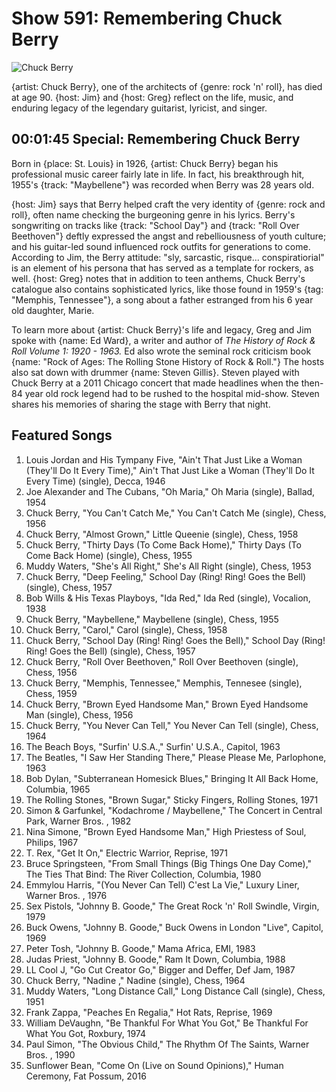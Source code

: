 

# Show 591: Remembering Chuck Berry

![Chuck Berry](https://sound-images.s3.amazonaws.com/images/2017/chuckberry_web.jpg)

{artist: Chuck Berry}, one of the architects of {genre: rock 'n' roll}, has died at age 90. {host: Jim} and {host: Greg} reflect on the life, music, and enduring legacy of the legendary guitarist, lyricist, and singer.

## 00:01:45 Special: Remembering Chuck Berry
Born in {place: St. Louis} in 1926, {artist: Chuck Berry} began his professional music career fairly late in life. In fact, his breakthrough hit, 1955's {track: "Maybellene"} was recorded when Berry was 28 years old. 

{host: Jim} says that Berry helped craft the very identity of {genre: rock and roll}, often name checking the burgeoning genre in his lyrics.  Berry's songwriting on tracks like {track: "School Day"} and {track: "Roll Over Beethoven"} deftly expressed the angst and rebelliousness of youth culture; and his guitar-led sound influenced rock outfits for generations to come. According to Jim, the Berry attitude: "sly, sarcastic, risque... conspiratiorial" is an element of his persona that has served as a template for rockers, as well. {host: Greg} notes that in addition to teen anthems, Chuck Berry's catalogue also contains sophisticated lyrics, like those found in 1959's {tag: "Memphis, Tennessee"}, a song about a father estranged from his 6 year old daughter, Marie. 

To learn more about {artist: Chuck Berry}'s life and legacy, Greg and Jim spoke with {name: Ed Ward}, a writer and author of *The History of Rock & Roll Volume 1: 1920 - 1963.* Ed also wrote the seminal rock criticism book {name: "Rock of Ages: The Rolling Stone History of Rock & Roll."}
The hosts also sat down with drummer {name: Steven Gillis}. Steven played with Chuck Berry at a 2011 Chicago concert that made headlines when the then-84 year old rock legend had to be rushed to the hospital mid-show.  Steven shares his memories of sharing the stage with Berry that night.



## Featured Songs

1. Louis Jordan and His Tympany Five, "Ain't That Just Like a Woman (They'll Do It Every Time)," Ain't That Just Like a Woman (They'll Do It Every Time) (single), Decca, 1946
1. Joe Alexander and The Cubans, "Oh Maria," Oh Maria (single), Ballad, 1954
1. Chuck Berry, "You Can't Catch Me," You Can't Catch Me (single), Chess, 1956
1. Chuck Berry, "Almost Grown," Little Queenie (single), Chess, 1958
1. Chuck Berry, "Thirty Days (To Come Back Home)," Thirty Days (To Come Back Home) (single), Chess, 1955
1. Muddy Waters, "She's All Right," She's All Right (single), Chess, 1953
1. Chuck Berry, "Deep Feeling," School Day (Ring! Ring! Goes the Bell) (single), Chess, 1957
1. Bob Wills & His Texas Playboys, "Ida Red," Ida Red (single), Vocalion, 1938
1. Chuck Berry, "Maybellene," Maybellene (single), Chess, 1955
1. Chuck Berry, "Carol," Carol (single), Chess, 1958
1. Chuck Berry, "School Day (Ring! Ring! Goes the Bell)," School Day (Ring! Ring! Goes the Bell) (single), Chess, 1957
1. Chuck Berry, "Roll Over Beethoven," Roll Over Beethoven (single), Chess, 1956
1. Chuck Berry, "Memphis, Tennessee," Memphis, Tennesee (single), Chess, 1959
1. Chuck Berry, "Brown Eyed Handsome Man," Brown Eyed Handsome Man (single), Chess, 1956
1. Chuck Berry, "You Never Can Tell," You Never Can Tell (single), Chess, 1964
1. The Beach Boys, "Surfin' U.S.A.," Surfin' U.S.A., Capitol, 1963
1. The Beatles, "I Saw Her Standing There," Please Please Me, Parlophone, 1963
1. Bob Dylan, "Subterranean Homesick Blues," Bringing It All Back Home, Columbia, 1965
1. The Rolling Stones, "Brown Sugar," Sticky Fingers, Rolling Stones, 1971
1. Simon & Garfunkel, "Kodachrome / Maybellene," The Concert in Central Park, Warner Bros. , 1982
1. Nina Simone, "Brown Eyed Handsome Man," High Priestess of Soul, Philips, 1967
1. T. Rex, "Get It On," Electric Warrior, Reprise, 1971
1. Bruce Springsteen, "From Small Things (Big Things One Day Come)," The Ties That Bind: The River Collection, Columbia, 1980
1. Emmylou Harris, "(You Never Can Tell) C'est La Vie," Luxury Liner, Warner Bros. , 1976
1. Sex Pistols, "Johnny B. Goode," The Great Rock 'n' Roll Swindle, Virgin, 1979
1. Buck Owens, "Johnny B. Goode," Buck Owens in London "Live", Capitol, 1969
1. Peter Tosh, "Johnny B. Goode," Mama Africa, EMI, 1983
1. Judas Priest, "Johnny B. Goode," Ram It Down, Columbia, 1988
1. LL Cool J, "Go Cut Creator Go," Bigger and Deffer, Def Jam, 1987
1. Chuck Berry, "Nadine ," Nadine (single), Chess, 1964
1. Muddy Waters, "Long Distance Call," Long Distance Call (single), Chess, 1951
1. Frank Zappa, "Peaches En Regalia," Hot Rats, Reprise, 1969
1. William DeVaughn, "Be Thankful For What You Got," Be Thankful For What You Got, Roxbury, 1974
1. Paul Simon, "The Obvious Child," The Rhythm Of The Saints, Warner Bros. , 1990
1. Sunflower Bean, "Come On (Live on Sound Opinions)," Human Ceremony, Fat Possum, 2016

